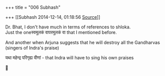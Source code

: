 +++
title = "006 Subhash"

+++
[[Subhash	2014-12-14, 01:18:56 [Source](https://groups.google.com/g/samskrita/c/yOxgVvLYEFU)]]



Dr. Bhat, I don't have much in terms of references to shloka.  
Just the oneस्वमूलकं वापरमूलकं वा that I mentioned before.

And another when Arjuna suggests that he will destroy all the Gandharvas (singers of Indra's praise)

यथा महेन्द्र परिगृह्य वीणां - that Indra will have to sing his own praises



